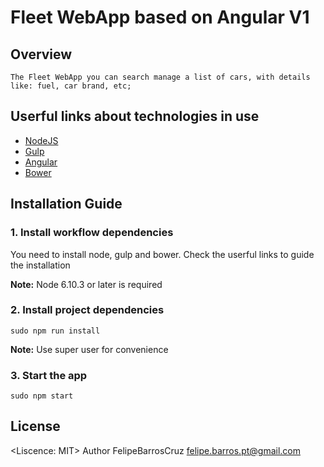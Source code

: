 # Fleet WebApp based on Angular V1

## Overview
    The Fleet WebApp you can search manage a list of cars, with details like: fuel, car brand, etc;

## Userful links about technologies in use
* [NodeJS](nodejs.org)
* [Gulp](http://gulpjs.com/)
* [Angular](angularjs.org)
* [Bower](https://bower.io/)

## Installation Guide

### 1. Install workflow dependencies
You need to install node, gulp and bower.
Check the userful links to guide the installation

__Note:__ Node 6.10.3 or later is required

### 2. Install project dependencies
```
sudo npm run install
```
__Note:__ Use super user for convenience

### 3. Start the app
```
sudo npm start
```

## License
<Liscence: MIT> Author FelipeBarrosCruz <felipe.barros.pt@gmail.com>